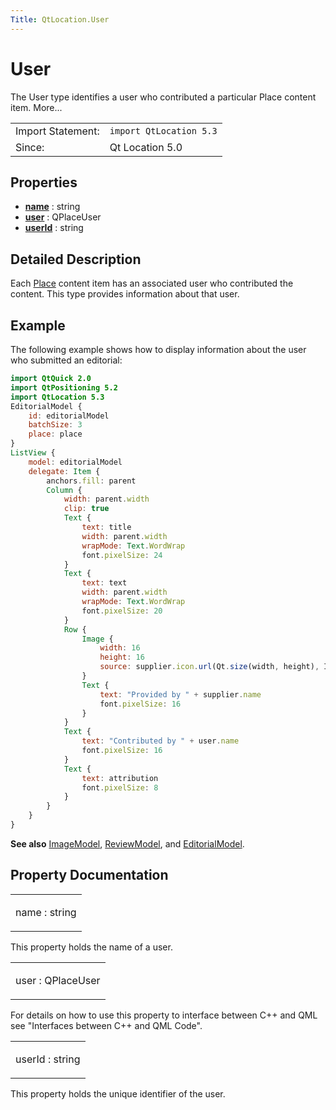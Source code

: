 ```yaml
---
Title: QtLocation.User
---
```

        
User
====

<span class="subtitle"></span>
The User type identifies a user who contributed a particular Place content item. More...

|                   |                         |
|-------------------|-------------------------|
| Import Statement: | `import QtLocation 5.3` |
| Since:            | Qt Location 5.0         |

<span id="properties"></span>
Properties
----------

-   ****[name](#name-prop)**** : string
-   ****[user](#user-prop)**** : QPlaceUser
-   ****[userId](#userId-prop)**** : string

<span id="details"></span>
Detailed Description
--------------------

Each [Place](../QtLocation.Place.md) content item has an associated user who contributed the content. This type provides information about that user.

<span id="example"></span>
Example
-------

The following example shows how to display information about the user who submitted an editorial:

``` qml
import QtQuick 2.0
import QtPositioning 5.2
import QtLocation 5.3
EditorialModel {
    id: editorialModel
    batchSize: 3
    place: place
}
ListView {
    model: editorialModel
    delegate: Item {
        anchors.fill: parent
        Column {
            width: parent.width
            clip: true
            Text {
                text: title
                width: parent.width
                wrapMode: Text.WordWrap
                font.pixelSize: 24
            }
            Text {
                text: text
                width: parent.width
                wrapMode: Text.WordWrap
                font.pixelSize: 20
            }
            Row {
                Image {
                    width: 16
                    height: 16
                    source: supplier.icon.url(Qt.size(width, height), Icon.List)
                }
                Text {
                    text: "Provided by " + supplier.name
                    font.pixelSize: 16
                }
            }
            Text {
                text: "Contributed by " + user.name
                font.pixelSize: 16
            }
            Text {
                text: attribution
                font.pixelSize: 8
            }
        }
    }
}
```

**See also** [ImageModel](../QtLocation.ImageModel.md), [ReviewModel](../QtLocation.ReviewModel.md), and [EditorialModel](../QtLocation.EditorialModel.md).

Property Documentation
----------------------

<table>
<colgroup>
<col width="100%" />
</colgroup>
<tbody>
<tr class="odd">
<td><p><span id="name-prop"></span><span class="name">name</span> : <span class="type">string</span></p></td>
</tr>
</tbody>
</table>

This property holds the name of a user.

<table>
<colgroup>
<col width="100%" />
</colgroup>
<tbody>
<tr class="odd">
<td><p><span id="user-prop"></span><span class="name">user</span> : <span class="type">QPlaceUser</span></p></td>
</tr>
</tbody>
</table>

For details on how to use this property to interface between C++ and QML see "Interfaces between C++ and QML Code".

<table>
<colgroup>
<col width="100%" />
</colgroup>
<tbody>
<tr class="odd">
<td><p><span id="userId-prop"></span><span class="name">userId</span> : <span class="type">string</span></p></td>
</tr>
</tbody>
</table>

This property holds the unique identifier of the user.

